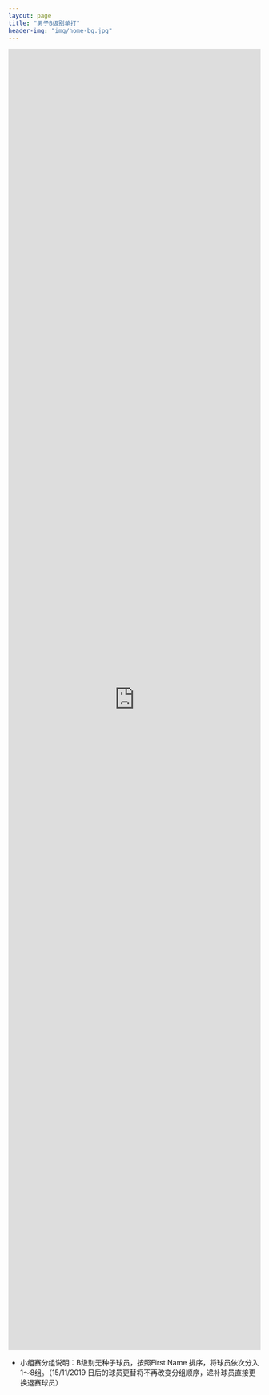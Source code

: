 ```yaml
---
layout: page
title: "男子B级别单打"
header-img: "img/home-bg.jpg"
---
```


<iframe src="https://challonge.com/actc2019_sb/module" width="100%" height="2600" frameborder="0" scrolling="auto" allowtransparency="true"></iframe>

* 小组赛分组说明：B级别无种子球员，按照First Name 排序，将球员依次分入1～8组。（15/11/2019 日后的球员更替将不再改变分组顺序，递补球员直接更换退赛球员）


